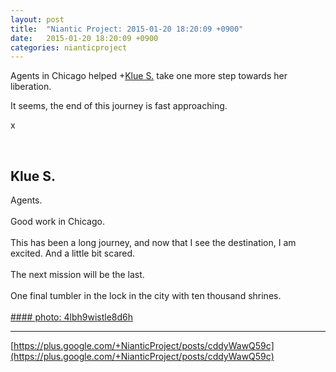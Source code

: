 ```yaml
---
layout: post
title:  "Niantic Project: 2015-01-20 18:20:09 +0900"
date:   2015-01-20 18:20:09 +0900
categories: nianticproject
---
```

Agents in Chicago helped +[Klue S.](https://plus.google.com/110350977702120778591 "") take one more step towards her liberation.

It seems, the end of this journey is fast approaching.

x<div class="shared"><br /><h2>Klue S.</h2>Agents.<br /><br />Good work in Chicago. <br /><br />This has been a long journey, and now that I see the destination, I am excited. And a little bit scared.<br /><br />The next mission will be the last.<br /><br />One final tumbler in the lock in the city with ten thousand shrines.<br /><br /></div>
[#### photo: 4lbh9wistle8d6h](https://lh4.googleusercontent.com/-52Brf5ZTRUM/VL4c52Yq9sI/AAAAAAAAAvg/0TaRbP8E0Lg/w1068-h1638/Liberation.jpg "")
- - -
[https://plus.google.com/+NianticProject/posts/cddyWawQ59c](https://plus.google.com/+NianticProject/posts/cddyWawQ59c)
